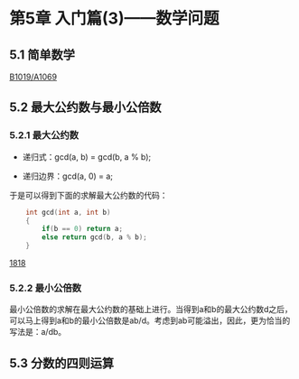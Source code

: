 # 第5章 入门篇(3)——数学问题

## 5.1 简单数学

[B1019/A1069](https://github.com/Vuean/AlgorithmNote/blob/main/Chapter5/Chapter5/Sec1Exa1DigitalBlackHole/main.cpp)

## 5.2 最大公约数与最小公倍数

### 5.2.1 最大公约数

- 递归式：gcd(a, b) = gcd(b, a % b);

- 递归边界：gcd(a, 0) = a;

于是可以得到下面的求解最大公约数的代码：

```C++
    int gcd(int a, int b)
    {
        if(b == 0) return a;
        else return gcd(b, a % b);
    }
```

[1818]()

### 5.2.2 最小公倍数

最小公倍数的求解在最大公约数的基础上进行。当得到a和b的最大公约数d之后，可以马上得到a和b的最小公倍数是ab/d。考虑到ab可能溢出，因此，更为恰当的写法是：a/db。

## 5.3 分数的四则运算

